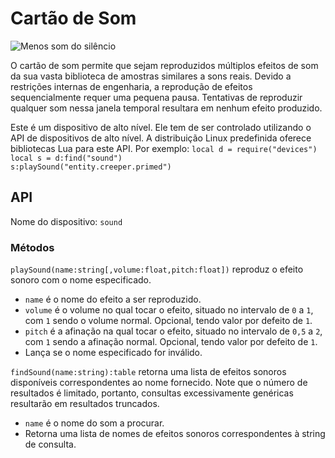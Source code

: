 # Cartão de Som
![Menos som do silêncio](item:oc2:sound_card)

O cartão de som permite que sejam reproduzidos múltiplos efeitos de som da sua vasta biblioteca de amostras similares a sons reais. Devido a restrições internas de engenharia, a reprodução de efeitos sequencialmente requer uma pequena pausa. Tentativas de reproduzir qualquer som nessa janela temporal resultara em nenhum efeito produzido.

Este é um dispositivo de alto nível. Ele tem de ser controlado utilizando o API de dispositivos de alto nível. A distribuição Linux predefinida oferece bibliotecas Lua para este API. Por exemplo:
`local d = require("devices")`  
`local s = d:find("sound")`  
`s:playSound("entity.creeper.primed")`

## API
Nome do dispositivo: `sound`

### Métodos
`playSound(name:string[,volume:float,pitch:float])` reproduz o efeito sonoro com o nome especificado.
- `name` é o nome do efeito a ser reproduzido.
- `volume` é o volume no qual tocar o efeito, situado no intervalo de `0` a `1`, com `1` sendo o volume normal. Opcional, tendo valor por defeito de `1`.
- `pitch` é a afinação na qual tocar o efeito, situado no intervalo de `0,5` a `2`, com `1` sendo a afinação normal. Opcional, tendo valor por defeito de `1`.
- Lança se o nome especificado for inválido.

`findSound(name:string):table` retorna uma lista de efeitos sonoros disponíveis correspondentes ao nome fornecido. Note que o número de resultados é limitado, portanto, consultas excessivamente genéricas resultarão em resultados truncados.
- `name` é o nome do som a procurar.
- Retorna uma lista de nomes de efeitos sonoros correspondentes à string de consulta.